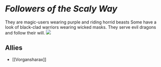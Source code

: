 # ***Followers of the Scaly Way***
They are magic-users wearing purple and riding horrid beasts
Some have a look of black-clad warriors wearing wicked masks.
They serve evil dragons and follow their will.
![](https://static.wikia.nocookie.net/forgottenrealms/images/0/09/Cult_of_the_Dragon.jpg/revision/latest?cb=20070207084332)
## Allies
* [[Vorgansharax]]

